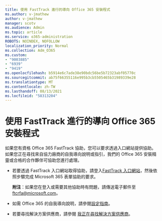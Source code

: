 ```yaml
---
title: 使用 FastTrack 進行的導向 Office 365 安裝程式
ms.author: v-jmathew
author: v-jmathew
manager: scotv
ms.audience: Admin
ms.topic: article
ms.service: o365-administration
ROBOTS: NOINDEX, NOFOLLOW
localization_priority: Normal
ms.collection: Adm_O365
ms.custom:
- "9003885"
- "6939"
- "9419"
ms.openlocfilehash: b5914e6c7ade38e90bdc56be5b72323abf05770c
ms.sourcegitcommit: ab75f66355116e995b3cb5505465b31989339e28
ms.translationtype: MT
ms.contentlocale: zh-TW
ms.lasthandoff: 08/13/2021
ms.locfileid: "58313204"
---
```

# <a name="guided-office-365-setup-process-with-fasttrack"></a>使用 FastTrack 進行的導向 Office 365 安裝程式

如果您有資格 Office 365 FastTrack 協助，您可以要求透過入口網站提供協助。 如果您正在尋找來自協力廠商的自我導向說明或指引，我們的 Office 365 安裝精靈或合格的合作夥伴可協助您進行處理。

- 若要透過 FastTrack 入口網站取得協助，請登入[FastTrack 入口網站](https://go.microsoft.com/fwlink/?linkid=2125443)，然後依照步驟完成 Microsoft 365 表單協助的要求。

    **附注**：如果您在登入或需要其他協助時有問題，請傳送電子郵件至 [ftcrfa@microsoft.com](mailto:ftcrfa@microsoft.com)。

- 如需 Office 365 的自我導向說明，請參閱[設定指南](https://go.microsoft.com/fwlink/?linkid=2125827)。
- 若要尋找解決方案供應商，請參閱 [我正在尋找解決方案供應商](https://go.microsoft.com/fwlink/?linkid=2125918)。